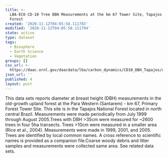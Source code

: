 ```yaml
---
title: >-
  LBA-ECO CD-10 Tree DBH Measurements at the km 67 Tower Site, Tapajos National
  Forest
created: '2020-11-12T04:05:58.111783'
modified: '2020-11-12T04:05:58.111794'
state: active
type: dataset
tags:
  - Biosphere
  - Earth Science
  - Vegetation
groups: []
csv_url: >-
  https://daac.ornl.gov/daacdata/lba/carbon_dynamics/CD10_DBH_Tapajos/comp//DBH_names_species_sort.csv
json_url: ''
published: 4
layout: post
---
```

This data sets reports diameter at breast height (DBH) measurements in the old-growth upland forest at the Para Western (Santarem) - km 67, Primary Forest Tower Site. This site is in the Tapajos National Forest located in north central Brazil. Measurements were made periodically from July 1999 through August 2005.Trees with DBH >35cm were measured for ~2600 trees in four 5ha transects. Trees >10cm were measured in a smaller area (Rice et al., 2004). Measurements were made in 1999, 2001, and 2005. Trees are identified by local common names.  A cross reference to scientific names is provided as a companion file.Coarse woody debris and litter samples and measurements were collected same area. See related data sets.
